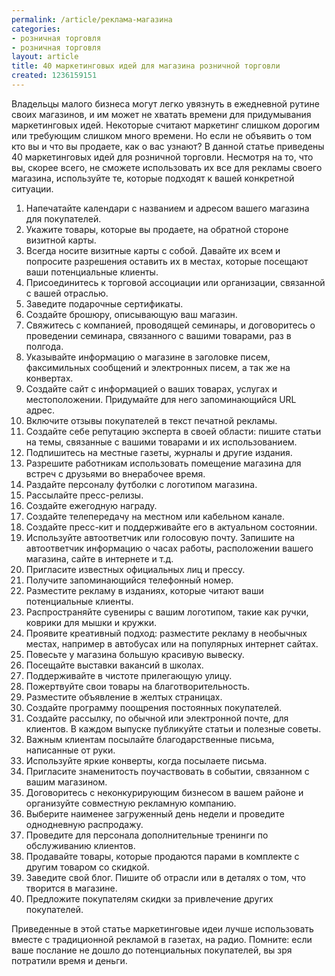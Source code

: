 ```yaml
---
permalink: /article/реклама-магазина
categories:
- розничная торговля
- розничная торговля
layout: article
title: 40 маркетинговых идей для магазина розничной торговли
created: 1236159151
---
```

<p>Владельцы малого бизнеса могут легко увязнуть в ежедневной рутине своих магазинов, и им может не хватать времени для придумывания маркетинговых идей. Некоторые считают маркетинг слишком дорогим или требующим слишком много времени. Но если не объявить о том кто вы и что вы продаете, как о вас узнают? В данной статье приведены 40 маркетинговых идей для розничной торговли. Несмотря на то, что вы, скорее всего, не сможете использовать их все для рекламы своего магазина, используйте те, которые подходят к вашей конкретной ситуации.</p>
<ol>
    <li>Напечатайте календари с названием и адресом вашего магазина для покупателей.</li>
    <li>Укажите товары, которые вы продаете, на обратной стороне визитной карты.</li>
    <li>Всегда носите визитные карты с собой. Давайте их всем и попросите разрешения оставить их в местах, которые посещают ваши потенциальные клиенты.</li>
    <li>Присоединитесь к торговой ассоциации или организации, связанной с вашей отраслью.</li>
    <li>Заведите подарочные сертификаты.</li>
    <li>Создайте брошюру, описывающую ваш магазин.</li>
    <li>Свяжитесь с компанией, проводящей семинары, и договоритесь о проведении семинара, связанного с вашими товарами, раз в полгода.</li>
    <li>Указывайте информацию о магазине в заголовке писем, факсимильных сообщений и электронных писем, а так же на конвертах.</li>
    <li>Создайте сайт с информацией о ваших товарах, услугах и местоположении. Придумайте для него запоминающийся URL адрес.</li>
    <li>Включите отзывы покупателей в текст печатной рекламы.</li>
    <li>Создайте себе репутацию эксперта в своей области: пишите статьи на темы, связанные с вашими товарами и их использованием.</li>
    <li>Подпишитесь на местные газеты, журналы и другие издания.</li>
    <li>Разрешите работникам использовать помещение магазина для встреч с друзьями во внерабочее время.</li>
    <li>Раздайте персоналу футболки с логотипом магазина.</li>
    <li>Рассылайте пресс-релизы.</li>
    <li>Создайте ежегодную награду.</li>
    <li>Создайте телепередачу на местном или кабельном канале.</li>
    <li>Создайте пресс-кит и поддерживайте его в актуальном состоянии.</li>
    <li>Используйте автоответчик или голосовую почту. Запишите на автоответчик информацию о часах работы, расположении вашего магазина, сайте в интернете и т.д.</li>
    <li>Пригласите известных официальных лиц и прессу.</li>
    <li>Получите запоминающийся телефонный номер.</li>
    <li>Разместите рекламу в изданиях, которые читают ваши потенциальные клиенты.</li>
    <li>Распространяйте сувениры с вашим логотипом, такие как ручки, коврики для мышки и кружки.</li>
    <li>Проявите креативный подход: разместите рекламу в необычных местах, например в автобусах или на популярных интернет сайтах.</li>
    <li>Повесьте у магазина большую красивую вывеску.</li>
    <li>Посещайте выставки вакансий в школах.</li>
    <li>Поддерживайте в чистоте прилегающую улицу.</li>
    <li>Пожертвуйте свои товары на благотворительность.</li>
    <li>Разместите объявление в желтых страницах.</li>
    <li>Создайте программу поощрения постоянных покупателей.</li>
    <li>Создайте рассылку, по обычной или электронной почте, для клиентов. В каждом выпуске публикуйте статьи и полезные советы.</li>
    <li>Важным клиентам посылайте благодарственные письма, написанные от руки.</li>
    <li>Используйте яркие конверты, когда посылаете письма.</li>
    <li>Пригласите знаменитость поучаствовать в событии, связанном с вашим магазином.</li>
    <li>Договоритесь с неконкурирующим бизнесом в вашем районе и организуйте совместную рекламную компанию.</li>
    <li>Выберите наименее загруженный день недели и проведите однодневную распродажу.</li>
    <li>Проведите для персонала дополнительные тренинги по обслуживанию клиентов.</li>
    <li>Продавайте товары, которые продаются парами в комплекте с другим товаром со скидкой.</li>
    <li>Заведите свой блог. Пишите об отрасли или в деталях о том, что творится в магазине.</li>
    <li>Предложите покупателям скидки за привлечение других покупателей.</li>
</ol>
<p>Приведенные в этой статье маркетинговые идеи лучше использовать вместе с традиционной рекламой в газетах, на радио. Помните: если ваше послание не дошло до потенциальных покупателей, вы зря потратили время и деньги.<br />
<br />
&nbsp;</p>
